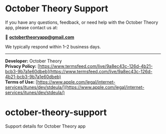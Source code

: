 # October Theory Support

If you have any questions, feedback, or need help with the October Theory app, please contact us at:

📧 **octobertheoryapp@gmail.com**

We typically respond within 1–2 business days.

---

**Developer:** October Theory  
**Privacy Policy:** [https://www.termsfeed.com/live/9a8ec43c-126d-4b21-bcb3-9b7a1e60dbeb](https://www.termsfeed.com/live/9a8ec43c-126d-4b21-bcb3-9b7a1e60dbeb)  
**Terms of Use:** [https://www.apple.com/legal/internet-services/itunes/dev/stdeula/](https://www.apple.com/legal/internet-services/itunes/dev/stdeula/)
# october-theory-support
Support details for October Theory app
